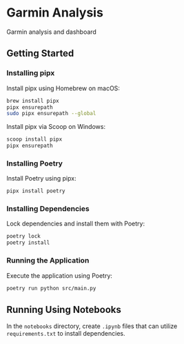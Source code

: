 # Garmin Analysis

Garmin analysis and dashboard

## Getting Started

### Installing pipx

Install pipx using Homebrew on macOS:

```bash
brew install pipx
pipx ensurepath
sudo pipx ensurepath --global
```

Install pipx via Scoop on Windows:

```bash
scoop install pipx
pipx ensurepath
```

### Installing Poetry

Install Poetry using pipx:

```bash
pipx install poetry
```

### Installing Dependencies

Lock dependencies and install them with Poetry:

```bash
poetry lock
poetry install
```

### Running the Application

Execute the application using Poetry:

```bash
poetry run python src/main.py
```

## Running Using Notebooks

In the `notebooks` directory, create `.ipynb` files that can utilize `requirements.txt` to install dependencies.